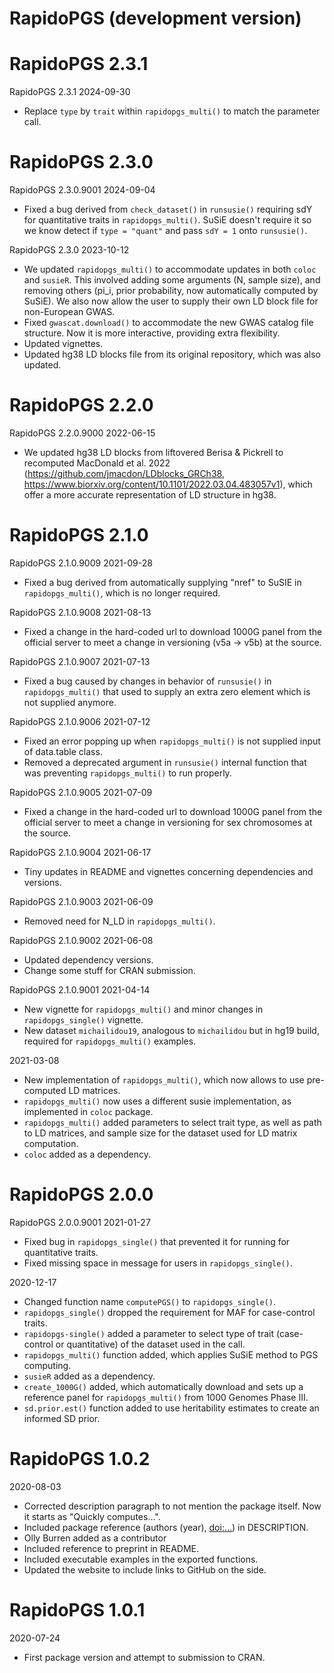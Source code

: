 # RapidoPGS (development version)

# RapidoPGS 2.3.1

RapidoPGS 2.3.1
2024-09-30
- Replace `type` by `trait` within `rapidopgs_multi()` to match the parameter call.

# RapidoPGS 2.3.0

RapidoPGS 2.3.0.9001
2024-09-04
- Fixed a bug derived from `check_dataset()` in `runsusie()` requiring sdY for quantitative traits in `rapidopgs_multi()`. SuSiE doesn't require it so we know detect if `type = "quant"` and pass `sdY = 1` onto `runsusie()`.

RapidoPGS 2.3.0
2023-10-12
- We updated `rapidopgs_multi()` to accommodate updates in both `coloc` and `susieR`. This involved adding some arguments (N, sample size), and removing others (pi_i, prior probability, now automatically computed by SuSiE). We also now allow the user to supply their own LD block file for non-European GWAS.
- Fixed `gwascat.download()` to accommodate the new GWAS catalog file structure. Now it is more interactive, providing extra flexibility.
- Updated vignettes.
- Updated hg38 LD blocks file from its original repository, which was also updated.

# RapidoPGS 2.2.0

RapidoPGS 2.2.0.9000
2022-06-15
- We updated hg38 LD blocks from liftovered Berisa & Pickrell to recomputed MacDonald et al. 2022 (https://github.com/jmacdon/LDblocks_GRCh38, https://www.biorxiv.org/content/10.1101/2022.03.04.483057v1), which offer a more accurate representation of LD structure in hg38.

# RapidoPGS 2.1.0

RapidoPGS 2.1.0.9009
2021-09-28
- Fixed a bug derived from automatically supplying "nref" to SuSIE in `rapidopgs_multi()`, which is no longer required.

RapidoPGS 2.1.0.9008
2021-08-13
- Fixed a change in the hard-coded url to download 1000G panel from the official server to meet a change in versioning (v5a -> v5b) at the source.

RapidoPGS 2.1.0.9007
2021-07-13
- Fixed a bug caused by changes in behavior of `runsusie()` in `rapidopgs_multi()` that used to supply an extra zero element which is not supplied anymore.

RapidoPGS 2.1.0.9006 
2021-07-12
- Fixed an error popping up when `rapidopgs_multi()` is not supplied input of data.table class.
- Removed a deprecated argument in `runsusie()` internal function that was preventing `rapidopgs_multi()` to run properly.

RapidoPGS 2.1.0.9005 
2021-07-09
- Fixed a change in the hard-coded url to download 1000G panel from the official server to meet a change in versioning for sex chromosomes at the source.

RapidoPGS 2.1.0.9004
2021-06-17
- Tiny updates in README and vignettes concerning dependencies and versions.

RapidoPGS 2.1.0.9003
2021-06-09
- Removed need for N_LD in `rapidopgs_multi()`.


RapidoPGS 2.1.0.9002
2021-06-08
- Updated dependency versions.
- Change some stuff for CRAN submission.

RapidoPGS 2.1.0.9001
2021-04-14
- New vignette for `rapidopgs_multi()` and minor changes in `rapidopgs_single()` vignette.
- New dataset `michailidou19`, analogous to `michailidou` but in hg19 build, required for `rapidopgs_multi()` examples.


2021-03-08
- New implementation of `rapidopgs_multi()`, which now allows to use pre-computed LD matrices.
- `rapidopgs_multi()` now uses a different susie implementation, as implemented in `coloc` package.
- `rapidopgs_multi()` added parameters to select trait type, as well as path to LD matrices, and sample size for the dataset used for LD matrix computation.
- `coloc` added as a dependency.


# RapidoPGS 2.0.0 

RapidoPGS 2.0.0.9001 
2021-01-27
- Fixed bug in `rapidopgs_single()` that prevented it for running for quantitative traits.
- Fixed missing space in message for users in `rapidopgs_single()`.

2020-12-17
- Changed function name `computePGS()` to `rapidopgs_single()`.
- `rapidopgs_single()` dropped the requirement for MAF for case-control traits.
- `rapidopgs-single()` added a parameter to select type of trait (case-control or quantitative) of the dataset used in the call.
- `rapidopgs_multi()` function added, which applies SuSiE method to PGS computing.
- `susieR` added as a dependency.
- `create_1000G()` added, which automatically download and sets up a reference panel for `rapidopgs_multi()` from 1000 Genomes Phase III.
- `sd.prior.est()` function added to use heritability estimates to create an informed SD prior.

# RapidoPGS 1.0.2
2020-08-03
- Corrected description paragraph to not mention the package itself. Now it starts as "Quickly computes...".
- Included package reference (authors (year), <doi:...>) in DESCRIPTION.
- Olly Burren added as a contributor
- Included reference to preprint in README.
- Included executable examples in the exported functions.
- Updated the website to include links to GitHub on the side.

# RapidoPGS 1.0.1
2020-07-24
- First package version and attempt to submission to CRAN.
  
